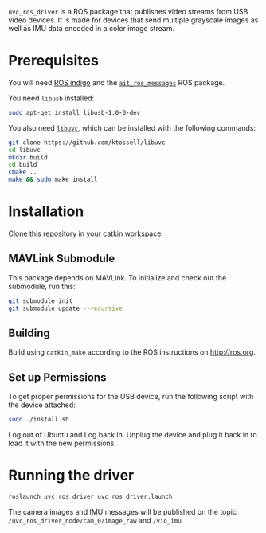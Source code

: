 `uvc_ros_driver` is a ROS package that publishes video streams from USB video devices. It is made for devices that send multiple grayscale images as well as IMU data encoded in a color image stream.

# Prerequisites
You will need [ROS indigo](http://wiki.ros.org/indigo/Installation/Ubuntu) and the [`ait_ros_messages`](https://github.com/ethz-ait/ait_ros_messages) ROS package.

You need `libusb` installed:

```bash
sudo apt-get install libusb-1.0-0-dev
```

You also need [`libuvc`](https://github.com/ktossell/libuvc), which can be installed with the following commands:
```bash
git clone https://github.com/ktossell/libuvc
cd libuvc
mkdir build
cd build
cmake ..
make && sudo make install
```

# Installation
Clone this repository in your catkin workspace.

## MAVLink Submodule

This package depends on MAVLink. To initialize and check out the submodule, run this:

```bash
git submodule init
git submodule update --recursive
```

## Building

Build using `catkin_make` according to the ROS instructions on http://ros.org.

## Set up Permissions

To get proper permissions for the USB device, run the following script with the device attached:
```bash
sudo ./install.sh
```
Log out of Ubuntu and Log back in. Unplug the device and plug it back in to load it with the new permissions.


# Running the driver
```bash
roslaunch uvc_ros_driver uvc_ros_driver.launch
```

The camera images and IMU messages will be published on the topic `/uvc_ros_driver_node/cam_0/image_raw` and `/vio_imu`

